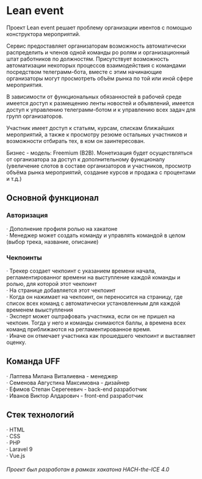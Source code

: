 # Lean event
Проект Lean event решает проблему организации ивентов с помощью конструктора мероприятий.  

Сервис предоставляет организаторам возможность автоматически распределить и членов одной команды ро ролям и организационный штат работников по должностям. Присутствует возможность автоматизации некоторых процессов взаимодействия с командами посредством телеграмм-бота, вместе с этим начинающие организаторы могут просмотреть объём рынка по той или иной сфере мероприятия.  

В зависимости от функциональных обязанностей в рабочей среде имеется доступ к размещению ленты новостей и объявлений, имеется доступ к управлению телеграмм-ботом и к управлению всех задач для групп организаторов.  

Участник имеет доступ к статьям, курсам, спискам ближайших мероприятий, а также к просмотру резюме остальных участников и возможности отбирать тех, в ком он заинтересован.  


Бизнес - модель: Freemium (B2B). 
Монетизация будет осуществляться от организатора за доступ к дополнительному функционалу (увеличение слотов в составе организаторов и участников, просмотр объёма рынка мероприятий, создание курсов и продажа с процентами и т.д.)  

## Основной функционал
### Авторизация
· Дополнение профиля ролью на хакатоне  
· Менеджер может создать команду и управлять командой в целом (выбор трека, название, описание)  
### Чекпоинты
· Трекер создает чекпоинт с указанием времени начала, регламентированног времени на выступление каждой команды и ролью, для которой этот чекпоинт   
· На странице добавляется этот чекпоинт   
· Когда он нажимает на чекпоинт, он переносится на страницу, где список всех команд с автоматически установленным для каждой временем выыступления  
· Эксперт может оштрафовать участника, если он не пришел на чекпоин. Тогда у него и команды снимаются баллы, а времена всех команд приближаются на регламентированное время.  
· Иначе он отмечает участника как прошедшего чекпоинт и выставляет оценку.   


## Команда UFF
· Лаптева Милана Виталиевна - менеджер  
· Семенова Августина Максимовна - дизайнер  
· Ефимов Степан Серегеевич - back-end разработчик  
· Иванов Виктор Алдарович - front-end разработчик  
 
## Стек технологий

· HTML  
· CSS  
· PHP  
· Laravel 9  
· Vue.js 

###### Проект был разработан в рамках хакатона HACH-the-ICE 4.0
